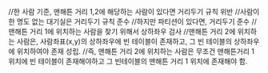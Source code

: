 //한 사람 기준, 맨해튼 거리 1,2에 해당하는 사람이 있다면 거리두기 규칙 위반
//사람이 한 명도 없는 대기실은 거리두기 규칙 준수
//하지만 파티션이 있다면, 거리두기 준수
//맨해튼 거리 1에 위치하는 사람을 찾기 위해서 상하좌우 검사
//맨해튼 거리 2에 위치하는 사람은, 사람좌표(x,y)의 상하좌우에 빈 테이블이 존재하고, 그 빈 테이블의 상하좌우에 위치하여야 존재 성립.
//즉, 맨해튼 거리 2에 위치하는 사람은 무조건 맨해튼거리 1 위치에 빈 테이블이 존재해야하고 그 빈테이블의 맨해튼 거리 1 위치에 존재해야 함.
